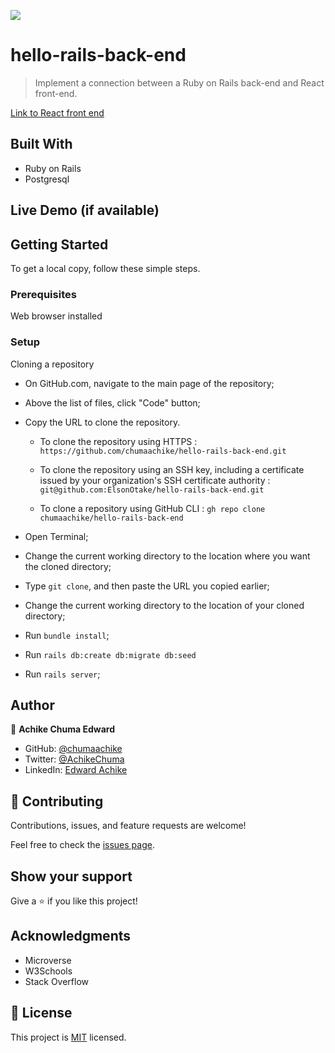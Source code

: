 ![](https://img.shields.io/badge/Microverse-blueviolet)

# hello-rails-back-end

> Implement a connection between a Ruby on Rails back-end and React front-end.

[Link to React front end](https://github.com/chumaachike/hello-react-front-end)


## Built With

- Ruby on Rails
- Postgresql


## Live Demo (if available)


## Getting Started

To get a local copy, follow these simple steps.

### Prerequisites

Web browser installed

### Setup

Cloning a repository

- On GitHub.com, navigate to the main page of the repository;

- Above the list of files, click "Code" button;

- Copy the URL to clone the repository. 

  - To clone the repository using HTTPS : `https://github.com/chumaachike/hello-rails-back-end.git`

  - To clone the repository using an SSH key, including a certificate issued by your organization's SSH certificate authority : `git@github.com:ElsonOtake/hello-rails-back-end.git`

  - To clone a repository using GitHub CLI : `gh repo clone chumaachike/hello-rails-back-end`

- Open Terminal;

- Change the current working directory to the location where you want the cloned directory;

- Type `git clone`, and then paste the URL you copied earlier;

- Change the current working directory to the location of your cloned directory;

- Run `bundle install`;

- Run `rails db:create db:migrate db:seed`

- Run `rails server`;


## Author

👤 **Achike Chuma Edward**

- GitHub: [@chumaachike](https://github.com/chumaachike)
- Twitter: [@AchikeChuma](https://twitter.com/AchikeChuma)
- LinkedIn: [Edward Achike](https://www.linkedin.com/in/edward-achike-903432111/)


## 🤝 Contributing

Contributions, issues, and feature requests are welcome!

Feel free to check the [issues page](../../issues/).


## Show your support

Give a ⭐️ if you like this project!


## Acknowledgments

- Microverse
- W3Schools
- Stack Overflow


## 📝 License

This project is [MIT](./MIT.md) licensed.

